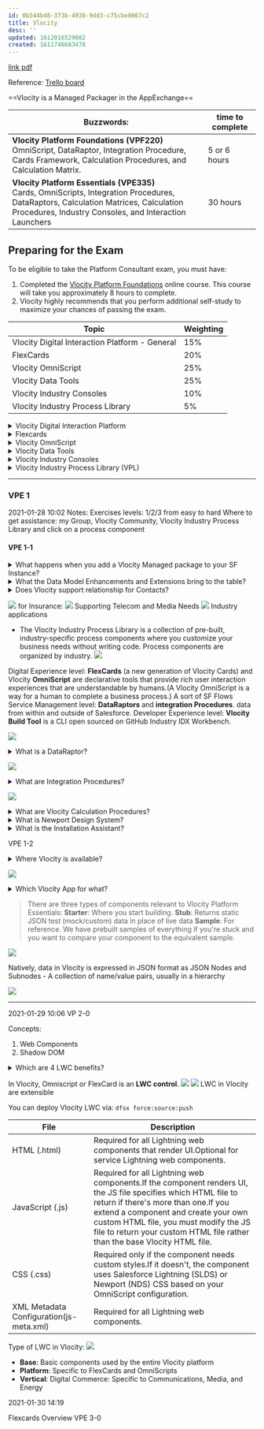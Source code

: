 ```yaml
---
id: 0b544b48-373b-4938-9dd3-c75cbe8067c2
title: Vlocity
desc: ''
updated: 1612016529082
created: 1611746683478
---
```



[link pdf](/assets/pdfs/VlocityCertificationProgramGuide.pdf)

Reference: [Trello board](https://trello.com/b/fTeWCQ5f/vlocity)

==Vlocity is a Managed Packager in the AppExchange==


Buzzwords: | time to complete
--|--
**Vlocity Platform Foundations (VPF220)** <br> OmniScript, DataRaptor, Integration Procedure, Cards Framework, Calculation Procedures, and Calculation Matrix. | 5 or 6 hours
**Vlocity Platform Essentials (VPE335)** <br> Cards, OmniScripts, Integration Procedures, DataRaptors, Calculation Matrices, Calculation Procedures, Industry Consoles, and Interaction Launchers | 30 hours

## Preparing for the Exam

To be eligible to take the Platform Consultant exam, you must have:

1. Completed the [Vlocity Platform Foundations](https://vlocity-university.litmos.com/?C=2436808) online course. This course will take you approximately 8 hours to complete.
2. Vlocity highly recommends that you perform additional self-study to maximize your chances of passing the exam.

|Topic|Weighting|
|--- |--- |
|Vlocity Digital Interaction Platform - General|15%|
|FlexCards|20%|
|Vlocity OmniScript|25%|
|Vlocity Data Tools|25%|
|Vlocity Industry Consoles|10%|
|Vlocity Industry Process Library|5%|

<details><summary>
Vlocity Digital Interaction Platform
</summary>

* Explain the principles behind the Vlocity solution and Vlocity's alignment with Salesforce
* Describe the layers and the uses of the key components of the Digital Interaction Platform 
* Explain the purpose and benefits of the Vlocity Data model for each industry
</details>
<details><summary>
Flexcards
</summary>

* Explain when you should use FlexCards
* Describe the types of information and actions that are best suited to FlexCards
* Describe the key capabilities of FlexCards
* Describe the FlexCard Designer
* Explain the purpose of FlexCard data sources
* Explain how FlexCards display fields and actions 
* Determine the fields and actions to display on a FlexCard
* Explain how FlexCards display external data (data from outside of Salesforce)
* Explain the purpose of FlexCard flyouts and when to use them
* Explain the purpose of FlexCard states and how a FlexCard's appearance can change based on conditions
</details>
<details><summary>
Vlocity OmniScript
</summary>

* Explain when you should use Vlocity OmniScripts
* Describe the key capabilities of Vlocity OmniScript
* Give examples of the user experience
* Describe the Vlocity OmniScript Designer
* Explain the purpose and capabilities of OmniScript elements, and recognize how they are categorized
* Explain the basic structure of an OmniScript
* Explain how OmniScripts display data and describe the data sources
* List and explain the best practices for designing OmniScripts
</details>
<details><summary>
Vlocity Data Tools
</summary>

* Explain the purpose, key capabilities, and benefits of Integration Procedures
* Describe how Integration Procedures help synthesize data sources for Cards and Layouts
* Describe how you can use Integration Procedures to display external data on a Vlocity Card
* Describe the Vlocity Integration Procedure Designer
* Describe Vlocity DataRaptors and the purpose and capabilities of each DataRaptor type
* Explain how Integration Procedures and DataRaptors get and save data for an OmniScript
* Describe the Vlocity DataRaptor Designer
* Explain the purpose and key capabilities of Calculation Matrices and Calculation Procedures
</details>
<details><summary>
Vlocity Industry Consoles
</summary>

* Describe the advantages of the 360° view for customers
* Explain the functionality of Vlocity custom components that can be used in an industry console
* Explain the purpose and capabilities of the Vlocity Interaction Launcher
</details>
<details><summary>
Vlocity Industry Process Library (VPL)
</summary>

* Explain the advantages of using the Vlocity Industry Process Library
* Describe how to access and use the Vlocity Industry Process Library
</details>

---

### VPE 1
2021-01-28 10:02
Notes:
Exercises levels: 1/2/3 from easy to hard
Where to get assistance: my Group, Vlocity Community, Vlocity Industry Process Library and click on a process component

#### VPE 1-1
<details><summary>
What happens when you add a Vlocity Managed package to your SF Instance?
</summary>
The integration change the UI
</details>
<details><summary>
What the Data Model Enhancements and Extensions bring to the table?
</summary>

Vlocity:
1. enhance existing standard Salesforce objects and fields
2. and/or add additional custom Salesforce objects and fields
</details>
<details><summary>
Does Vlocity support relationship for Contacts?
</summary>

YEs, they can be can be clarified as **family**, and grouped together in a **household**, or as **business relationships**. 
</details>

![](/assets/images/2021-01-28-10-17-46.png)
for Insurance:
![](/assets/images/2021-01-28-10-19-00.png)
Supporting Telecom and Media Needs
![](/assets/images/2021-01-28-10-22-27.png)
Industry applications
- The Vlocity Industry Process Library is a collection of pre-built, industry-specific process components where you customize your business needs without writing code. Process components are organized by industry.
![](/assets/images/2021-01-28-11-01-20.png)

> 
Digital Experience level:
**FlexCards** (a new generation of Vlocity Cards) and Vlocity **OmniScript** are declarative tools that provide rich user interaction experiences that are understandable by humans.(A Vlocity OmniScript is a way for a human to complete a business process.) A sort of SF Flows
Service Management level:
**DataRaptors** and **integration Procedures**.
data from within and outside of Salesforce.
Developer Experience level:
**Vlocity Build Tool** is a CLI open sourced on GitHub
Industry IDX Workbench.

![](/assets/images/2021-01-28-11-19-44.png)

<details><summary>
What is a DataRaptor?
</summary>

* Get and transform data from Salesforce (DataRaptor Extract)
* Transform and save data to Salesforce (DataRaptor Load)
* Transform any data (DataRaptor Transform)
</details>

![](/assets/images/2021-01-28-11-23-38.png)
<details><summary>
What are Integration Procedures?
</summary>

Vlocity Integration Procedures are declarative, **server-side processes** that execute **multiple actions in a single server call**.
</details>

![](/assets/images/2021-01-28-11-27-27.png)
<details><summary>
What are Vlocity Calculation Procedures?
</summary>
They are another important cross-industry tool that allows us to configure complex math procedurally on top of the Salesforce platform.
</details>

<details><summary>
What is Newport Design System?
</summary>

**Newport Design System** is a Vlocity CSS framework tool for designers and web developers to easily restyle all Vlocity components in a single place and generate custom, optimized CSS that can be used in all future pages including non-Vlocity and non-Salesforce pages
</details>

<details><summary>
What is the Installation Assistant?
</summary>

This tool reduces upgrade effort and assists in **adoption of the latest product functionality**.
</details>

VPE 1-2

<details><summary>
Where Vlocity is available?
</summary>

 Vlocity is Accessible through multiple channels (on Any Device and Any Channel)
</details>

![](/assets/images/2021-01-28-13-45-27.png)

<details><summary>
Which Vlocity App for what?
</summary>

The Vlocity **Digital Studio** app contains the Vlocity Designer Tabs for Vlocity **Platform Essentials**. Use the **VU Console** app to build an **industry console**. The other apps are for use in other Vlocity courses.
</details>

> There are three types of components relevant to Vlocity Platform Essentials:
**Starter**: Where you start building.
**Stub**: Returns static JSON test (mock/custom) data in place of live data
**Sample**: For reference. We have prebuilt samples of everything if you're stuck and you want to compare your component to the equivalent sample.

![](/assets/images/2021-01-28-14-14-53.png)

Natively, data in Vlocity is expressed in JSON format as JSON Nodes and Subnodes - A collection of name/value pairs, usually in a hierarchy


![](/assets/images/2021-01-28-14-16-52.png)

---

2021-01-29 10:06
VP 2-0

Concepts:
1. Web Components
2. Shadow DOM

<details><summary>
Which are 4 LWC benefits?
</summary>

* Low Total Cost of Ownership (TCO)
* High Performance (LWC will load up to 300% faster than their predecessors)
* They’re OmniChannel-enabled
* They’re extremely flexible
</details>

In Vlocity, Omniscript or FlexCard is an **LWC control**. 
![](/assets/images/2021-01-29-10-41-17.png)
![](/assets/images/2021-01-29-10-43-05.png)
LWC in Vlocity are extensible

You can deploy Vlocity LWC via:
`dfsx force:source:push`

|File|Description|
|--- |--- |
|HTML (.html)|Required for all Lightning web components that render UI.Optional for service Lightning web components.|
|JavaScript (.js)|Required for all Lightning web components.If the component renders UI, the JS file specifies which HTML file to return if there's more than one.If you extend a component and create your own custom HTML file, you must modify the JS file to return your custom HTML file rather than the base Vlocity HTML file.|
|CSS (.css)|Required only if the component needs custom styles.If it doesn't, the component uses Salesforce Lightning (SLDS) or Newport (NDS) CSS based on your OmniScript configuration.|
|XML Metadata Configuration(js-meta.xml)|Required for all Lightning web components.|

Type of LWC in Vlocity:
![](/assets/images/2021-01-29-11-49-33.png)

* **Base**: Basic components used by the entire Vlocity platform
* **Platform**: Specific to FlexCards and OmniScripts
* **Vertical**: Digital Commerce: Specific to Communications, Media, and Energy


2021-01-30 14:19

Flexcards Overview VPE 3-0

